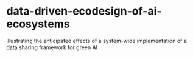 # data-driven-ecodesign-of-ai-ecosystems
Illustrating the anticipated effects of a system-wide implementation of a data sharing framework for green AI
